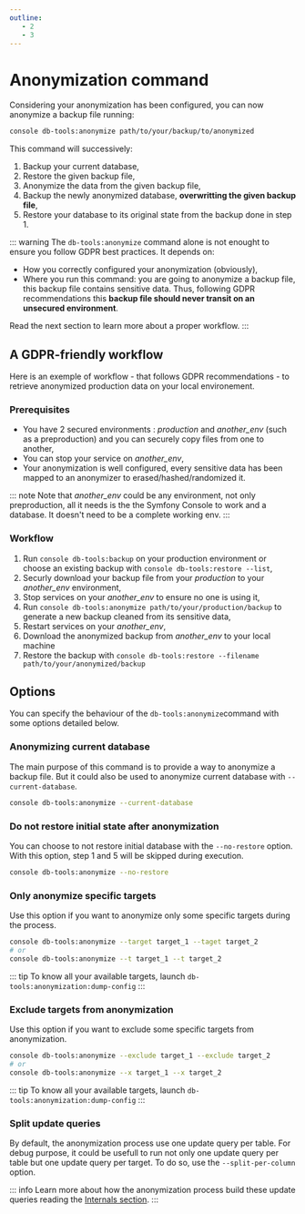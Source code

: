 ```yaml
---
outline:
   - 2
   - 3
---
```


# Anonymization command

Considering your anonymization has been configured, you can
now anonymize a backup file running:

```sh
console db-tools:anonymize path/to/your/backup/to/anonymized
```

This command will successively:

1. Backup your current database,
2. Restore the given backup file,
3. Anonymize the data from the given backup file,
4. Backup the newly anonymized database, **overwritting the given backup file**,
5. Restore your database to its original state from the backup done in step 1.

::: warning
The `db-tools:anonymize` command alone is not enought to ensure you follow GDPR best practices.
It depends on:

* How you correctly configured your anonymization (obviously),
* Where you run this command: you are going to anonymize a backup file,
  this backup file contains sensitive data. Thus, following GDPR recommendations
  this **backup file should never transit on an unsecured environment**.

Read the next section to learn more about a proper workflow.
:::

## A GDPR-friendly workflow

Here is an exemple of workflow - that follows GDPR recommendations - to retrieve anonymized production
data on your local environement.

### Prerequisites

* You have 2 secured environments : *production* and *another_env* (such as a preproduction)
  and you can securely copy files from one to another,
* You can stop your service on *another_env*,
* Your anonymization is well configured, every sensitive data has been
  mapped to an anonymizer to erased/hashed/randomized it.

::: note
Note that *another_env* could be any environment, not only preproduction, all it needs is the
the Symfony Console to work and a database. It doesn't need to be a complete working env.
:::

### Workflow

1. Run `console db-tools:backup` on your production environment or
   choose an existing backup with `console db-tools:restore --list`,
2. Securly download your backup file from your *production* to your *another_env* environment,
3. Stop services on your *another_env* to ensure no one is using it,
4. Run `console db-tools:anonymize path/to/your/production/backup` to generate
   a new backup cleaned from its sensitive data,
5. Restart services on your *another_env*,
6. Download the anonymized backup from *another_env* to your local machine
7. Restore the backup with `console db-tools:restore --filename path/to/your/anonymized/backup`

## Options

You can specify the behaviour of the  `db-tools:anonymize`command with some options detailed below.

### Anonymizing current database

The main purpose of this command is to provide a way to anonymize a backup file. But
it could also be used to anonymize current database with `--current-database`.

```sh
console db-tools:anonymize --current-database
```

### Do not restore initial state after anonymization

You can choose to not restore initial database with the `--no-restore` option.
With this option, step 1 and 5 will be skipped during execution.

```sh
console db-tools:anonymize --no-restore
```

### Only anonymize specific targets

Use this option if you want to anonymize only some specific targets during the process.

```sh
console db-tools:anonymize --target target_1 --taget target_2
# or
console db-tools:anonymize --t target_1 --t target_2
```

::: tip
To know all your available targets, launch `db-tools:anonymization:dump-config`
:::

### Exclude targets from anonymization

Use this option if you want to exclude some specific targets from anonymization.

```sh
console db-tools:anonymize --exclude target_1 --exclude target_2
# or
console db-tools:anonymize --x target_1 --x target_2
```

::: tip
To know all your available targets, launch `db-tools:anonymization:dump-config`
:::

### Split update queries

By default, the anonymization process use one update query per table.
For debug purpose, it could be usefull to run not only one update query per table
but one update query per target. To do so, use the `--split-per-column` option.

::: info
Learn more about how the anonymization process build these update queries reading
the [Internals section](./internals).
:::
